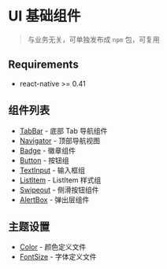 # UI 基础组件
> 与业务无关，可单独发布成 `npm` 包，可复用

## Requirements
* react-native >= 0.41

## 组件列表
* [TabBar](./TabBar) - 底部 Tab 导航组件
* [Navigator](./Navigator) - 顶部导航视图
* [Badge]('./Badge') - 徽章组件
* [Button](./Button) - 按钮组
* [TextInput](./TextInput) - 输入框组
* [ListItem](./ListItem) - ListItem 样式组
* [Swipeout](./Swipeout) - 侧滑按钮组件
* [AlertBox]('./AlertBox') - 弹出层组件

## 主题设置
* [Color](./Color) - 颜色定义文件
* [FontSize](./FontSize) -  字体定义文件
